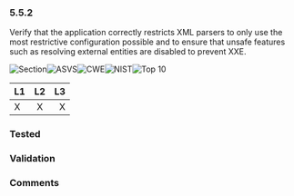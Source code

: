 ### 5.5.2 
Verify that the application correctly restricts XML parsers to only use the most restrictive configuration possible and to ensure that unsafe features such as resolving external entities are disabled to prevent XXE.

![Section](https://img.shields.io/badge/V5-green.svg)![ASVS](https://img.shields.io/badge/ASVS-5.5.2-blue.svg)![CWE](https://img.shields.io/badge/CWE-611-red.svg)![NIST](https://img.shields.io/badge/NIST--important.svg)![Top 10](https://img.shields.io/badge/--lightgray.svg)

| L1| L2| L3|
| --|:--:|-:|
| X | X | X |

### Tested

### Validation

### Comments

        